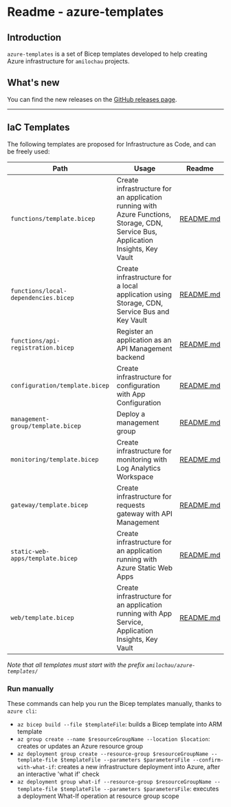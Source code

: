 # Readme - azure-templates

## Introduction

`azure-templates` is a set of Bicep templates developed to help creating Azure infrastructure for `amilochau` projects.

## What's new

You can find the new releases on the [GitHub releases page](https://github.com/amilochau/azure-templates/releases).

---

## IaC Templates

The following templates are proposed for Infrastructure as Code, and can be freely used:

| Path | Usage | Readme |
| ---- | ----- | ------ |
| `functions/template.bicep` | Create infrastructure for an application running with Azure Functions, Storage, CDN, Service Bus, Application Insights, Key Vault | [README.md](./functions/README.md) |
| `functions/local-dependencies.bicep` | Create infrastructure for a local application using Storage, CDN, Service Bus and Key Vault | [README.md](./functions/README.md) |
| `functions/api-registration.bicep` | Register an application as an API Management backend | [README.md](./functions/README.md) |
| `configuration/template.bicep` | Create infrastructure for configuration with App Configuration | [README.md](./configuration/README.md) |
| `management-group/template.bicep` | Deploy a management group | [README.md](./management-group/README.md) |
| `monitoring/template.bicep` | Create infrastructure for monitoring with Log Analytics Workspace | [README.md](./monitoring/README.md) |
| `gateway/template.bicep` | Create infrastructure for requests gateway with API Management | [README.md](./gateway/README.md) |
| `static-web-apps/template.bicep` | Create infrastructure for an application running with Azure Static Web Apps | [README.md](./static-web-apps/README.md) |
| `web/template.bicep` | Create infrastructure for an application running with App Service, Application Insights, Key Vault | [README.md](./functions/README.md) |

*Note that all templates must start with the prefix `amilochau/azure-templates/`*

### Run manually

These commands can help you run the Bicep templates manually, thanks to `azure cli`:

- `az bicep build --file $templateFile`: builds a Bicep template into ARM template
- `az group create --name $resourceGroupName --location $location`: creates or updates an Azure resource group
- `az deployment group create --resource-group $resourceGroupName --template-file $templateFile --parameters $parametersFile --confirm-with-what-if`: creates a new infrastructure deployment into Azure, after an interactive 'what if' check
- `az deployment group what-if --resource-group $resourceGroupName --template-file $templateFile --parameters $parametersFile`: executes a deployment What-If operation at resource group scope

